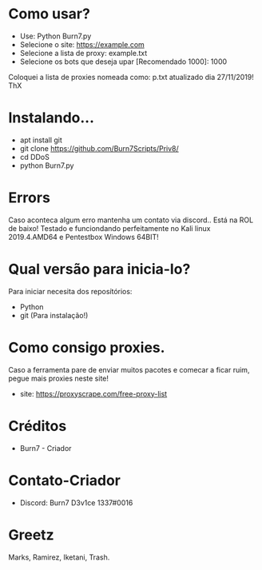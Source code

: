 # Como usar?

- Use: Python Burn7.py
- Selecione o site: https://example.com
- Selecione a lista de proxy: example.txt
- Selecione os bots que deseja upar [Recomendado 1000]: 1000

Coloquei a lista de proxies nomeada como: p.txt atualizado dia 27/11/2019! ThX

# Instalando...

- apt install git
- git clone https://github.com/Burn7Scripts/Priv8/
- cd DDoS
- python Burn7.py



# Errors

Caso aconteca algum erro mantenha um contato via discord..
Está na ROL de baixo!
Testado e funciondando perfeitamente no Kali linux 2019.4.AMD64 e Pentestbox Windows 64BIT!



# Qual versão para inicia-lo?

Para iniciar necesita dos reposítórios:

- Python
- git (Para instalação!)




# Como consigo proxies.

Caso a ferramenta pare de enviar muitos pacotes e comecar a ficar ruim, pegue mais proxies neste site!

- site: https://proxyscrape.com/free-proxy-list




# Créditos

- Burn7 - Criador




# Contato-Criador

- Discord: Burn7 D3v1ce 1337#0016



# Greetz

Marks, Ramirez, Iketani, Trash.
